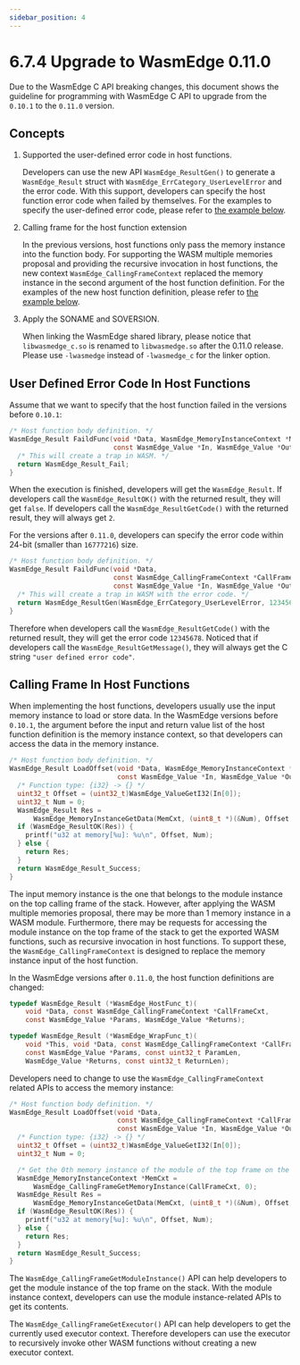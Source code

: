 ```yaml
---
sidebar_position: 4
---
```


# 6.7.4 Upgrade to WasmEdge 0.11.0

Due to the WasmEdge C API breaking changes, this document shows the guideline for programming with WasmEdge C API to upgrade from the `0.10.1` to the `0.11.0` version.

## Concepts

1. Supported the user-defined error code in host functions.

    Developers can use the new API `WasmEdge_ResultGen()` to generate a `WasmEdge_Result` struct with `WasmEdge_ErrCategory_UserLevelError` and the error code.
    With this support, developers can specify the host function error code when failed by themselves.
    For the examples to specify the user-defined error code, please refer to [the example below](#user-defined-error-code-in-host-functions).

2. Calling frame for the host function extension

    In the previous versions, host functions only pass the memory instance into the function body.
    For supporting the WASM multiple memories proposal and providing the recursive invocation in host functions, the new context `WasmEdge_CallingFrameContext` replaced the memory instance in the second argument of the host function definition.
    For the examples of the new host function definition, please refer to [the example below](#calling-frame-in-host-functions).

3. Apply the SONAME and SOVERSION.

    When linking the WasmEdge shared library, please notice that `libwasmedge_c.so` is renamed to `libwasmedge.so` after the 0.11.0 release.
    Please use `-lwasmedge` instead of `-lwasmedge_c` for the linker option.

## User Defined Error Code In Host Functions

Assume that we want to specify that the host function failed in the versions before `0.10.1`:

```c
/* Host function body definition. */
WasmEdge_Result FaildFunc(void *Data, WasmEdge_MemoryInstanceContext *MemCxt,
                          const WasmEdge_Value *In, WasmEdge_Value *Out) {
  /* This will create a trap in WASM. */
  return WasmEdge_Result_Fail;
}
```

When the execution is finished, developers will get the `WasmEdge_Result`.
If developers call the `WasmEdge_ResultOK()` with the returned result, they will get `false`.
If developers call the `WasmEdge_ResultGetCode()` with the returned result, they will always get `2`.

For the versions after `0.11.0`, developers can specify the error code within 24-bit (smaller than `16777216`) size.

```c
/* Host function body definition. */
WasmEdge_Result FaildFunc(void *Data,
                          const WasmEdge_CallingFrameContext *CallFrameCxt,
                          const WasmEdge_Value *In, WasmEdge_Value *Out) {
  /* This will create a trap in WASM with the error code. */
  return WasmEdge_ResultGen(WasmEdge_ErrCategory_UserLevelError, 12345678);
}
```

Therefore when developers call the `WasmEdge_ResultGetCode()` with the returned result, they will get the error code `12345678`.
Noticed that if developers call the `WasmEdge_ResultGetMessage()`, they will always get the C string `"user defined error code"`.

## Calling Frame In Host Functions

When implementing the host functions, developers usually use the input memory instance to load or store data.
In the WasmEdge versions before `0.10.1`, the argument before the input and return value list of the host function definition is the memory instance context, so that developers can access the data in the memory instance.

```c
/* Host function body definition. */
WasmEdge_Result LoadOffset(void *Data, WasmEdge_MemoryInstanceContext *MemCxt,
                           const WasmEdge_Value *In, WasmEdge_Value *Out) {
  /* Function type: {i32} -> {} */
  uint32_t Offset = (uint32_t)WasmEdge_ValueGetI32(In[0]);
  uint32_t Num = 0;
  WasmEdge_Result Res =
      WasmEdge_MemoryInstanceGetData(MemCxt, (uint8_t *)(&Num), Offset, 4);
  if (WasmEdge_ResultOK(Res)) {
    printf("u32 at memory[%u]: %u\n", Offset, Num);
  } else {
    return Res;
  }
  return WasmEdge_Result_Success;
}
```

The input memory instance is the one that belongs to the module instance on the top calling frame of the stack.
However, after applying the WASM multiple memories proposal, there may be more than 1 memory instance in a WASM module.
Furthermore, there may be requests for accessing the module instance on the top frame of the stack to get the exported WASM functions, such as recursive invocation in host functions.
To support these, the `WasmEdge_CallingFrameContext` is designed to replace the memory instance input of the host function.

In the WasmEdge versions after `0.11.0`, the host function definitions are changed:

```c
typedef WasmEdge_Result (*WasmEdge_HostFunc_t)(
    void *Data, const WasmEdge_CallingFrameContext *CallFrameCxt,
    const WasmEdge_Value *Params, WasmEdge_Value *Returns);

typedef WasmEdge_Result (*WasmEdge_WrapFunc_t)(
    void *This, void *Data, const WasmEdge_CallingFrameContext *CallFrameCxt,
    const WasmEdge_Value *Params, const uint32_t ParamLen,
    WasmEdge_Value *Returns, const uint32_t ReturnLen);
```

Developers need to change to use the `WasmEdge_CallingFrameContext` related APIs to access the memory instance:

```c
/* Host function body definition. */
WasmEdge_Result LoadOffset(void *Data,
                           const WasmEdge_CallingFrameContext *CallFrameCxt,
                           const WasmEdge_Value *In, WasmEdge_Value *Out) {
  /* Function type: {i32} -> {} */
  uint32_t Offset = (uint32_t)WasmEdge_ValueGetI32(In[0]);
  uint32_t Num = 0;

  /* Get the 0th memory instance of the module of the top frame on the stack. */
  WasmEdge_MemoryInstanceContext *MemCxt =
      WasmEdge_CallingFrameGetMemoryInstance(CallFrameCxt, 0);
  WasmEdge_Result Res =
      WasmEdge_MemoryInstanceGetData(MemCxt, (uint8_t *)(&Num), Offset, 4);
  if (WasmEdge_ResultOK(Res)) {
    printf("u32 at memory[%u]: %u\n", Offset, Num);
  } else {
    return Res;
  }
  return WasmEdge_Result_Success;
}
```

The `WasmEdge_CallingFrameGetModuleInstance()` API can help developers to get the module instance of the top frame on the stack.
With the module instance context, developers can use the module instance-related APIs to get its contents.

The `WasmEdge_CallingFrameGetExecutor()` API can help developers to get the currently used executor context.
Therefore developers can use the executor to recursively invoke other WASM functions without creating a new executor context.

